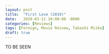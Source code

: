 ```yaml
---
layout: post
title:  "First Love (2019)"
date:   2020-03-11 10:00:00 -0600
categories: [Reviews]
tags: [Foreign, Movie Reivew, Takashi Miike]
draft: true
---
```


TO BE SEEN
